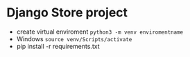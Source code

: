 # Django Store project
- create virtual enviroment `python3 -m venv enviromentname`
- Windows `source venv/Scripts/activate`
- pip install -r requirements.txt
